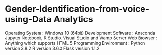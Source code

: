 # Gender-Identification-from-voice-using-Data Analytics
Operating System : Windows 10 (64bit)
Development Software : Anaconda Jupyter Notebook, R Studio, Visual
Studio and Wamp Server
Web Browser : Anything which supports HTML 5
Programming Environment : Python version 3.8.2
R version 3.6.3
Flask version 1.1.2
